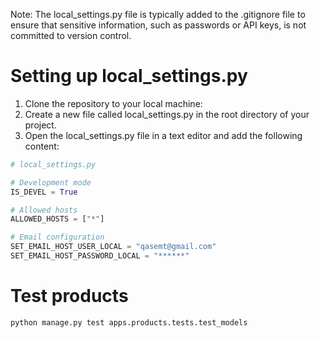 Note: The local_settings.py file is typically added to the .gitignore file to ensure that sensitive information, such as passwords or API keys, is not committed to version control.

# Setting up local_settings.py

1. Clone the repository to your local machine:
2. Create a new file called local_settings.py in the root directory of your project.
3. Open the local_settings.py file in a text editor and add the following content:

```python
# local_settings.py

# Development mode
IS_DEVEL = True

# Allowed hosts
ALLOWED_HOSTS = ["*"]

# Email configuration
SET_EMAIL_HOST_USER_LOCAL = "qasemt@gmail.com"
SET_EMAIL_HOST_PASSWORD_LOCAL = "******"
```

# Test products

```
python manage.py test apps.products.tests.test_models
```
